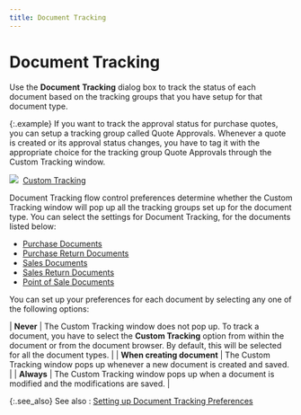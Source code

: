 ```yaml
---
title: Document Tracking
---
```


# Document Tracking


Use the **Document** **Tracking**  dialog box to track the status of each document based on the tracking  groups that you have setup for that document type.


{:.example}
If you want to track the approval status for  purchase quotes, you can setup a tracking group called Quote Approvals.  Whenever a quote is created or its approval status changes, you have to  tag it with the appropriate choice for the tracking group Quote Approvals  through the Custom Tracking window.


![]({{site.bp_baseurl}}/img/lens.gif)  [Custom  Tracking]({{site.ct_chm}}/ct_introduction.html)


Document Tracking flow control preferences determine whether the Custom  Tracking window will pop up all the tracking groups set up for the document  type. You can select the settings for Document Tracking, for the documents  listed below:

- [Purchase  Documents]({{site.bp_baseurl}}/docs/sys/purch/purchase_documents_businesss_process_in_everest_content.html)
- [Purchase  Return Documents]({{site.bp_baseurl}}/docs/sys/purch-ret/purchase_return_documents_businesss_process_in_everest_content.html)
- [Sales  Documents]({{site.bp_baseurl}}/docs/sys/sales-documents/sales_documents_businesss_process_in_everest_content.html)
- [Sales  Return Documents]({{site.bp_baseurl}}/docs/sys/sale-ret/sales_return_documents_businesss_process_in_everest_content.html)
- [Point  of Sale Documents]({{site.bp_baseurl}}/docs/sys/pos/point_of_sale_pos_documents_businesss_process_in_everest_content.html)



You can set up your preferences for each document by selecting any one  of the following options:


| **Never** | The Custom Tracking window does not pop up. To track a document, you  have to select the **Custom Tracking**  option from within the document or from the document browser. By default,  this will be selected for all the document types. |
| **When creating document** | The Custom Tracking window pops up whenever a new document is created  and saved. |
| **Always** | The Custom Tracking window pops up when a document is modified and the  modifications are saved. |



{:.see_also}
See also
: [Setting  up Document Tracking Preferences]({{site.bp_baseurl}}/document-tracking/set_document_tacking_preferences.html)
